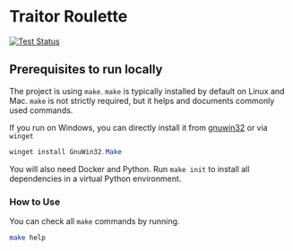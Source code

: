 # Traitor Roulette

[![Test Status](https://github.com/jo-hoe/traitor-roulette/actions/workflows/test.yml/badge.svg)](https://github.com/jo-hoe/traitor-roulette/actions?workflow=test)

## Prerequisites to run locally

The project is using `make`. `make` is typically installed by default on Linux and Mac.
`make` is not strictly required, but it helps and documents commonly used commands.

If you run on Windows, you can directly install it from [gnuwin32](https://gnuwin32.sourceforge.net/packages/make.htm) or via `winget`

```PowerShell
winget install GnuWin32.Make
```

You will also need Docker and Python.
Run `make init` to install all dependencies in a virtual Python environment.

### How to Use

You can check all `make` commands by running.

```bash
make help
```
